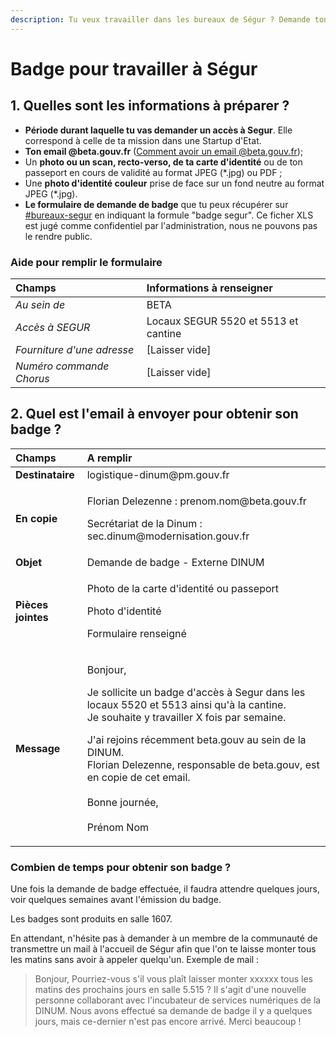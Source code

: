 ```yaml
---
description: Tu veux travailler dans les bureaux de Ségur ? Demande ton badge !
---
```


# Badge pour travailler à Ségur

## 1. Quelles sont les informations à préparer ?

* **Période durant laquelle tu vas demander un accès à Segur**. Elle correspond à celle de ta mission dans une Startup d'Etat.
* **Ton email @beta.gouv.fr** \([Comment avoir un email @beta.gouv.fr](../../../travailler-a-beta-gouv/jutilise-les-outils-de-la-communaute/emails.md)\);
* Un **photo ou un scan, recto-verso, de ta carte d'identité** ou de ton passeport en cours de validité au format JPEG \(\*.jpg\) ou PDF ;
* Une **photo d'identité couleur** prise de face sur un fond neutre au format JPEG \(\*.jpg\).
* **Le formulaire de demande de badge** que tu peux récupérer sur [\#bureaux-segur](https://mattermost.incubateur.net/betagouv/channels/bureaux-segur) en indiquant la formule "badge segur". Ce ficher XLS est jugé comme confidentiel par l'administration, nous ne pouvons pas le rendre public.

### Aide pour remplir le formulaire

| Champs | Informations à renseigner |
| :--- | :--- |
| _Au sein de_  | BETA |
| _Accès à SEGUR_ | Locaux SEGUR 5520 et 5513 et cantine |
| _Fourniture d'une adresse_ | \[Laisser vide\] |
| _Numéro commande Chorus_ | \[Laisser vide\] |

## 2. Quel est l'email à envoyer pour obtenir son badge ?

<table>
  <thead>
    <tr>
      <th style="text-align:left">Champs</th>
      <th style="text-align:left">A remplir</th>
    </tr>
  </thead>
  <tbody>
    <tr>
      <td style="text-align:left"><b>Destinataire</b>
      </td>
      <td style="text-align:left">logistique-dinum@pm.gouv.fr</td>
    </tr>
    <tr>
      <td style="text-align:left"><b>En copie</b>
      </td>
      <td style="text-align:left">
        <p>Florian Delezenne : prenom.nom@beta.gouv.fr</p>
        <p>Secr&#xE9;tariat de la Dinum : sec.dinum@modernisation.gouv.fr</p>
      </td>
    </tr>
    <tr>
      <td style="text-align:left"><b>Objet </b>
      </td>
      <td style="text-align:left">Demande de badge - Externe DINUM</td>
    </tr>
    <tr>
      <td style="text-align:left"><b>Pi&#xE8;ces jointes</b>
      </td>
      <td style="text-align:left">
        <p>Photo de la carte d&apos;identit&#xE9; ou passeport</p>
        <p>Photo d&apos;identit&#xE9;</p>
        <p>Formulaire renseign&#xE9;</p>
      </td>
    </tr>
    <tr>
      <td style="text-align:left"><b>Message</b>
      </td>
      <td style="text-align:left">
        <p>Bonjour,</p>
        <p></p>
        <p>Je sollicite un badge d&apos;acc&#xE8;s &#xE0; Segur dans les locaux 5520
          et 5513 ainsi qu&apos;&#xE0; la cantine.
          <br />Je souhaite y travailler X fois par semaine.</p>
        <p>J&apos;ai rejoins r&#xE9;cemment beta.gouv au sein de la DINUM.
          <br />Florian Delezenne, responsable de beta.gouv, est en copie de cet email.
          <br
          />
          <br />Bonne journ&#xE9;e,
          <br />
          <br />Pr&#xE9;nom Nom</p>
      </td>
    </tr>
  </tbody>
</table>

### Combien de temps pour obtenir son badge ?

Une fois la demande de badge effectuée, il faudra attendre quelques jours, voir quelques semaines avant l'émission du badge. 

Les badges sont produits en salle 1607. 

En attendant, n'hésite pas à demander à un membre de la communauté de transmettre un mail à l'accueil de Ségur afin que l'on te laisse monter tous les matins sans avoir à appeler quelqu'un. Exemple de mail :

> Bonjour, Pourriez-vous s'il vous plaît laisser monter xxxxxx tous les matins des prochains jours en salle 5.515 ? Il s'agit d'une nouvelle personne collaborant avec l'incubateur de services numériques de la DINUM. Nous avons effectué sa demande de badge il y a quelques jours, mais ce-dernier n'est pas encore arrivé. Merci beaucoup !


